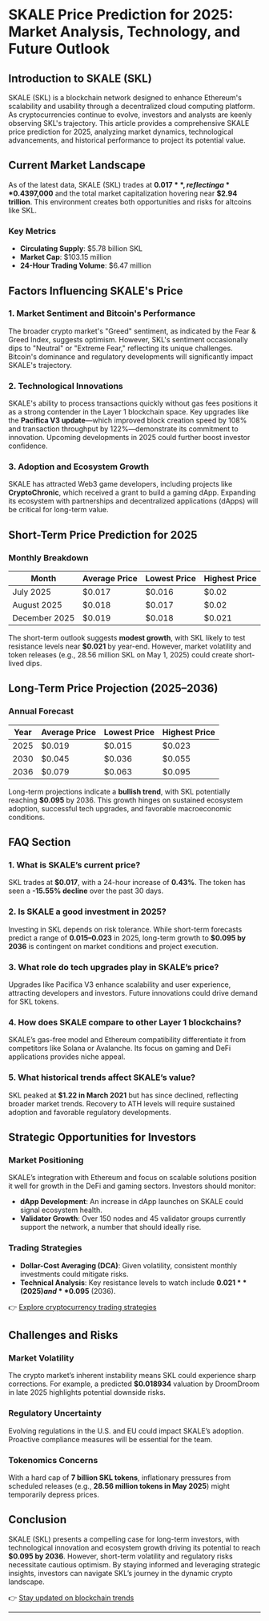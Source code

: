 # SKALE Price Prediction for 2025: Market Analysis, Technology, and Future Outlook  

## Introduction to SKALE (SKL)  

SKALE (SKL) is a blockchain network designed to enhance Ethereum's scalability and usability through a decentralized cloud computing platform. As cryptocurrencies continue to evolve, investors and analysts are keenly observing SKL's trajectory. This article provides a comprehensive SKALE price prediction for 2025, analyzing market dynamics, technological advancements, and historical performance to project its potential value.  

## Current Market Landscape  

As of the latest data, SKALE (SKL) trades at **$0.017**, reflecting a **0.43% increase** in the past 24 hours. The cryptocurrency market remains highly volatile, with Bitcoin (BTC) stabilizing around **$97,000** and the total market capitalization hovering near **$2.94 trillion**. This environment creates both opportunities and risks for altcoins like SKL.  

### Key Metrics  
- **Circulating Supply**: $5.78 billion SKL  
- **Market Cap**: $103.15 million  
- **24-Hour Trading Volume**: $6.47 million  

## Factors Influencing SKALE's Price  

### 1. **Market Sentiment and Bitcoin's Performance**  
The broader crypto market's "Greed" sentiment, as indicated by the Fear & Greed Index, suggests optimism. However, SKL's sentiment occasionally dips to "Neutral" or "Extreme Fear," reflecting its unique challenges. Bitcoin's dominance and regulatory developments will significantly impact SKALE's trajectory.  

### 2. **Technological Innovations**  
SKALE's ability to process transactions quickly without gas fees positions it as a strong contender in the Layer 1 blockchain space. Key upgrades like the **Pacifica V3 update**—which improved block creation speed by 108% and transaction throughput by 122%—demonstrate its commitment to innovation. Upcoming developments in 2025 could further boost investor confidence.  

### 3. **Adoption and Ecosystem Growth**  
SKALE has attracted Web3 game developers, including projects like **CryptoChronic**, which received a grant to build a gaming dApp. Expanding its ecosystem with partnerships and decentralized applications (dApps) will be critical for long-term value.  

## Short-Term Price Prediction for 2025  

### Monthly Breakdown  
| **Month**       | **Average Price** | **Lowest Price** | **Highest Price** |  
|------------------|-------------------|------------------|-------------------|  
| July 2025        | $0.017            | $0.016           | $0.02             |  
| August 2025      | $0.018            | $0.017           | $0.02             |  
| December 2025    | $0.019            | $0.018           | $0.021            |  

The short-term outlook suggests **modest growth**, with SKL likely to test resistance levels near **$0.021** by year-end. However, market volatility and token releases (e.g., 28.56 million SKL on May 1, 2025) could create short-lived dips.  

## Long-Term Price Projection (2025–2036)  

### Annual Forecast  
| **Year**         | **Average Price** | **Lowest Price** | **Highest Price** |  
|------------------|-------------------|------------------|-------------------|  
| 2025             | $0.019            | $0.015           | $0.023            |  
| 2030             | $0.045            | $0.036           | $0.055            |  
| 2036             | $0.079            | $0.063           | $0.095            |  

Long-term projections indicate a **bullish trend**, with SKL potentially reaching **$0.095** by 2036. This growth hinges on sustained ecosystem adoption, successful tech upgrades, and favorable macroeconomic conditions.  

## FAQ Section  

### **1. What is SKALE’s current price?**  
SKL trades at **$0.017**, with a 24-hour increase of **0.43%**. The token has seen a **-15.55% decline** over the past 30 days.  

### **2. Is SKALE a good investment in 2025?**  
Investing in SKL depends on risk tolerance. While short-term forecasts predict a range of **$0.015–$0.023** in 2025, long-term growth to **$0.095 by 2036** is contingent on market conditions and project execution.  

### **3. What role do tech upgrades play in SKALE’s price?**  
Upgrades like Pacifica V3 enhance scalability and user experience, attracting developers and investors. Future innovations could drive demand for SKL tokens.  

### **4. How does SKALE compare to other Layer 1 blockchains?**  
SKALE’s gas-free model and Ethereum compatibility differentiate it from competitors like Solana or Avalanche. Its focus on gaming and DeFi applications provides niche appeal.  

### **5. What historical trends affect SKALE’s value?**  
SKL peaked at **$1.22 in March 2021** but has since declined, reflecting broader market trends. Recovery to ATH levels will require sustained adoption and favorable regulatory developments.  

## Strategic Opportunities for Investors  

### **Market Positioning**  
SKALE’s integration with Ethereum and focus on scalable solutions position it well for growth in the DeFi and gaming sectors. Investors should monitor:  
- **dApp Development**: An increase in dApp launches on SKALE could signal ecosystem health.  
- **Validator Growth**: Over 150 nodes and 45 validator groups currently support the network, a number that should ideally rise.  

### **Trading Strategies**  
- **Dollar-Cost Averaging (DCA)**: Given volatility, consistent monthly investments could mitigate risks.  
- **Technical Analysis**: Key resistance levels to watch include **$0.021** (2025) and **$0.095** (2036).  

👉 [Explore cryptocurrency trading strategies](https://bit.ly/okx-bonus)  

## Challenges and Risks  

### **Market Volatility**  
The crypto market’s inherent instability means SKL could experience sharp corrections. For example, a predicted **$0.018934** valuation by DroomDroom in late 2025 highlights potential downside risks.  

### **Regulatory Uncertainty**  
Evolving regulations in the U.S. and EU could impact SKALE’s adoption. Proactive compliance measures will be essential for the team.  

### **Tokenomics Concerns**  
With a hard cap of **7 billion SKL tokens**, inflationary pressures from scheduled releases (e.g., **28.56 million tokens in May 2025**) might temporarily depress prices.  

## Conclusion  

SKALE (SKL) presents a compelling case for long-term investors, with technological innovation and ecosystem growth driving its potential to reach **$0.095 by 2036**. However, short-term volatility and regulatory risks necessitate cautious optimism. By staying informed and leveraging strategic insights, investors can navigate SKL’s journey in the dynamic crypto landscape.  

👉 [Stay updated on blockchain trends](https://bit.ly/okx-bonus)  

---  